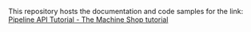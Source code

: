 This repository hosts the documentation and code samples for the link: [Pipeline API Tutorial - The Machine Shop tutorial](https://docs.hazelcast.com/tutorials/stream-processing-fundamentals)
